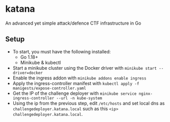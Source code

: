 # katana
An advanced yet simple attack/defence CTF infrastructure in Go

## Setup
- To start, you must have the following installed:
  - Go 1.18+
  - Minikube & kubectl
- Start a minikube cluster using the Docker driver with `minikube start --driver=docker`
- Enable the ingress addon with `minikube addons enable ingress`
- Apply the ingress-controller manifest with `kubectl apply -f manigests/expose-controller.yaml`
- Get the IP of the challenge deployer with `minikube service nginx-ingress-controller --url -n kube-system`
- Using the ip from the previous step, edit `/etc/hosts` and set local dns as `challengedeployer.katana.local` such as this `<ip>    challengedeployer.katana.local`. 
